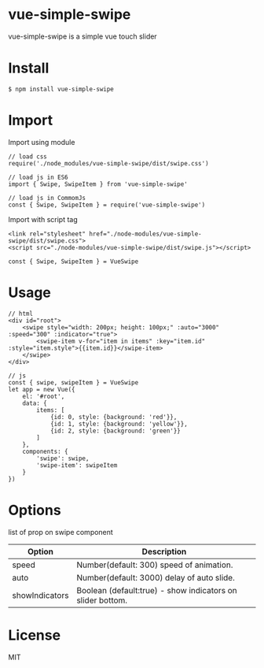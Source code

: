 # vue-simple-swipe
vue-simple-swipe is a simple vue touch slider

# Install 
```
$ npm install vue-simple-swipe
```

# Import 

Import using module
```
// load css
require('./node_modules/vue-simple-swipe/dist/swipe.css')

// load js in ES6
import { Swipe, SwipeItem } from 'vue-simple-swipe'

// load js in CommomJs
const { Swipe, SwipeItem } = require('vue-simple-swipe')
```

Import with script tag
```
<link rel="stylesheet" href="./node-modules/vue-simple-swipe/dist/swipe.css">
<script src="./node-modules/vue-simple-swipe/dist/swipe.js"></script>

const { Swipe, SwipeItem } = VueSwipe
```

# Usage

```
// html
<div id="root">
    <swipe style="width: 200px; height: 100px;" :auto="3000" :speed="300" :indicator="true">
        <swipe-item v-for="item in items" :key="item.id" :style="item.style">{{item.id}}</swipe-item>
    </swipe>
</div>

// js
const { swipe, swipeItem } = VueSwipe
let app = new Vue({
    el: '#root',
    data: {
        items: [
            {id: 0, style: {background: 'red'}},
            {id: 1, style: {background: 'yellow'}},
            {id: 2, style: {background: 'green'}}
        ]
    },
    components: {
        'swipe': swipe,
        'swipe-item': swipeItem
    }
})
```

# Options

list of prop on swipe component   

| Option | Description |
| ----- | ----- |
| speed | Number(default: 300) speed of animation. |
| auto | Number(default: 3000) delay of auto slide. |
| showIndicators | Boolean (default:true) - show indicators on slider bottom. |

# License
MIT